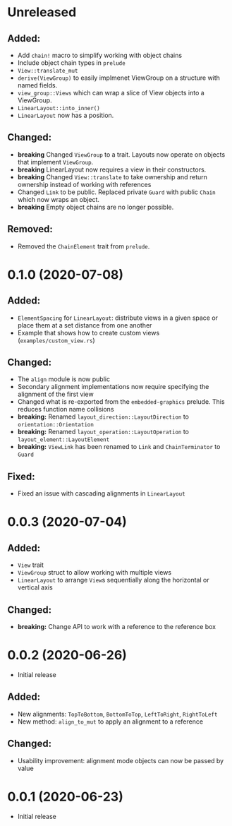 Unreleased
==================

## Added:

 * Add `chain!` macro to simplify working with object chains
 * Include object chain types in `prelude`
 * `View::translate_mut`
 * `derive(ViewGroup)` to easily implmenet ViewGroup on a structure with named fields.
 * `view_group::Views` which can wrap a slice of View objects into a ViewGroup.
 * `LinearLayout::into_inner()`
 * `LinearLayout` now has a position.

## Changed:

 * **breaking** Changed `ViewGroup` to a trait. Layouts now operate on objects that implement `ViewGroup`.
 * **breaking** LinearLayout now requires a view in their constructors.
 * **breaking** Changed `View::translate` to take ownership and return ownership instead of working with references
 * Changed `Link` to be public. Replaced private `Guard` with public `Chain` which now wraps an object.
 * **breaking** Empty object chains are no longer possible.

## Removed:

 * Removed the `ChainElement` trait from `prelude`.

0.1.0 (2020-07-08)
==================

## Added:

 * `ElementSpacing` for `LinearLayout`: distribute views in a given space or place them at a set distance from one another
 * Example that shows how to create custom views (`examples/custom_view.rs`)

## Changed:

 * The `align` module is now public
 * Secondary alignment implementations now require specifying the alignment of the first view
 * Changed what is re-exported from the `embedded-graphics` prelude. This reduces function name collisions
 * **breaking:** Renamed `layout_direction::LayoutDirection` to `orientation::Orientation`
 * **breaking:** Renamed `layout_operation::LayoutOperation` to `layout_element::LayoutElement`
 * **breaking:** `ViewLink` has been renamed to `Link` and `ChainTerminator` to `Guard`

## Fixed:

 * Fixed an issue with cascading alignments in `LinearLayout`

0.0.3 (2020-07-04)
==================

## Added:

 * `View` trait
 * `ViewGroup` struct to allow working with multiple views
 * `LinearLayout` to arrange `View`s sequentially along the horizontal or vertical axis

## Changed:

 * **breaking:** Change API to work with a reference to the reference box

0.0.2 (2020-06-26)
==================
 * Initial release

## Added:

 * New alignments: `TopToBottom`, `BottomToTop`, `LeftToRight`, `RightToLeft`
 * New method: `align_to_mut` to apply an alignment to a reference

## Changed:

 * Usability improvement: alignment mode objects can now be passed by value

0.0.1 (2020-06-23)
==================
 * Initial release

